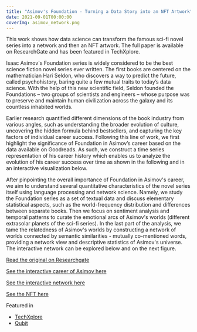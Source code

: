 ```yaml
---
title: "Asimov's Foundation - Turning a Data Story into an NFT Artwork"
date: 2021-09-01T00:00:00
coverImg: asimov_network.png
---
```


This work shows how data science can transform the famous sci-fi novel series into a network and then an NFT artwork. The full paper is available on ResearchGate and has been featured in TechXplore.

<!--more-->

Isaac Asimov's Foundation series is widely considered to be the best science fiction novel series ever written. The first books are centered on the mathematician Hari Seldon, who discovers a way to predict the future, called psychohistory, baring quite a few mutual traits to today’s data science. With the help of this new scientific field, Seldon founded the Foundations – two groups of scientists and engineers – whose purpose was to preserve and maintain human civilization across the galaxy and its countless inhabited worlds.

Earlier research quantified different dimensions of the book industry from various angles, such as understanding the broader evolution of culture, uncovering the hidden formula behind bestsellers, and capturing the key factors of individual career success. Following this line of work, we first highlight the significance of Foundation in Asimov’s career based on the data available on Goodreads. As such, we construct a time series representation of his career history which enables us to analyze the evolution of his career success over time as shown in the following and in an interactive visualization below.


After pinpointing the overall importance of Foundation in Asimov's career, we aim to understand several quantitative characteristics of the novel series itself using language processing and network science. Namely, we study the Foundation series as a set of textual data and discuss elementary statistical aspects, such as the world-frequency distribution and differences between separate books. Then we focus on sentiment analysis and temporal patterns to curate the emotional arcs of Asimov's worlds (different extrasolar planets of the sci-fi series). In the last part of the analysis, we tame the relatedness of Asimov's worlds by constructing a network of worlds connected by semantic similarities - mutually co-mentioned words, providing a network view and descriptive statistics of Asimov's universe. The interactive network can be explored below and on the next figure.


[Read the original on Researchgate](https://www.researchgate.net/publication/354983143_Asimov's_Foundation_-_turning_a_data_story_into_an_NFT_artwork)

[See the interactive career of Asimov here](http://janosov.hu/1_stemplot.html)

[See the interactive network here](http://janosov.hu/Fig4/index.html)

[See the NFT here](https://foundation.app/@milanjanosov/foundation/92747)

Featured in

- [TechXplore](https://techxplore.com/news/2021-10-analysis-asimov-foundation-art.html)
- [Qubit](https://qubit.hu/2021/12/16/halozattudomanyi-eszkozokkel-keszitett-digitalis-mualkotast-asimov-alapitvany-sorozatabol-egy-magyar-kutato-muvesz-paros)
